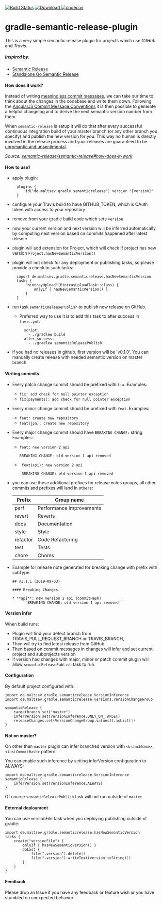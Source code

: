 [![Build Status](https://travis-ci.org/low205/gradle-semantic-release-plugin.svg?branch=master)](https://travis-ci.org/low205/gradle-semantic-release-plugin)
[![Download](https://api.bintray.com/packages/low205/gradle-plugins/gradle-semantic-release-plugin/images/download.svg) ](https://bintray.com/low205/gradle-plugins/gradle-semantic-release-plugin/_latestVersion)
[![codecov](https://codecov.io/gh/low205/gradle-semantic-release-plugin/branch/master/graph/badge.svg)](https://codecov.io/gh/low205/gradle-semantic-release-plugin)

# gradle-semantic-release-plugin
This is a very simple semantic release plugin for projects which use *GitHub* and *Travis*.

##### Inspired by:
 * [Semantic Release](https://github.com/semantic-release/semantic-release)
 * [Standalone Go Semantic Release](https://github.com/go-semantic-release/semantic-release)

#### How does it work?
Instead of writing [meaningless commit messages](http://whatthecommit.com/), we can take our time to think about the changes in the codebase and write them down. Following the [AngularJS Commit Message Conventions](https://docs.google.com/document/d/1QrDFcIiPjSLDn3EL15IJygNPiHORgU1_OOAqWjiDU5Y/edit) it is then possible to generate a helpful changelog and to derive the next semantic version number from them.

When `semantic-release` is setup it will do that after every successful continuous integration build of your master branch (or any other branch you specify) and publish the new version for you. This way no human is directly involved in the release process and your releases are guaranteed to be [unromantic and unsentimental](http://sentimentalversioning.org/).

_Source: [semantic-release/semantic-release#how-does-it-work](https://github.com/semantic-release/semantic-release#how-does-it-work)_

#### How to use?

* apply plugin:    
    
        plugins {
            id("de.maltsev.gradle.semanticrelease") version "[version]"
        }
        
* configure your Travis build to have GITHUB_TOKEN, which is OAuth token with access to your repository
* remove from your gradle build code which sets `version`
* now your current version and next version will be inferred automatically by computing next version based on commits happened after latest release 
* plugin will add extension for Project, which will check if project has new version `Project.hasNewSemanticVersion()`
* plugin will not check for any deployment or publishing tasks, so please provide a check to such tasks:
    
        import de.maltsev.gradle.semanticrelease.hasNewSemanticVersion
        tasks {
            "bintrayUpload"(BintrayUploadTask::class) {
                onlyIf { hasNewSemanticVersion() }
            }
        }
* run task `semanticReleasePublish` to publish new release on GitHub.
    * Preferred way to use it is to add this task to after success in `tavis.yml`:      
        
            script:
              - ./gradlew build
            after_success:
              - ./gradlew semanticReleasePublish
                
* if you had no releases in github, first version will be 'v0.1.0'. You can manually create release with needed semantic version on master branch.

#### Writing commits

* Every patch change commit should be prefixed with `fix`. Examples: 
    * `fix: add check for null pointer exception`
    * `fix(payments): add check for null pointer exception`
    
* Every minor change commit should be prefixed with `feat`. Examples:
    * `feat: create new repository`
    * `feat(jpa): create new repository`
    
* Every major change commit should have `BREAKING CHANGE:` string. Examples:
    * ```
      feat: new version 2 api 
      
      BREAKING CHANGE: old version 1 api removed      
    * ```
       feat(api): new version 2 api 
       
       BREAKING CHANGE: old version 1 api removed

* you can use these additional prefixes for release notes groups, all other commits and prefixes will land in `Others`:

    | Prefix   | Group name               |
    |----------|--------------------------|
    | perf     | Performance Improvements |
    | revert   | Reverts                  |
    | docs     | Documentation            |
    | style    | Style                    |
    | refactor | Code Refactoring         |
    | test     | Tests                    |
    | chore    | Chores                   |
    
* Example for release note generated for breaking change with prefix with subType:

      ## v1.1.1 (2019-09-03)
      
      #### Breaking Changes
  
      * **api**: new version 2 api (commitHash)
          ```BREAKING CHANGE: old version 1 api removed```

#### Version infer

When build runs:
* Plugin will find your detect branch from TRAVIS_PULL_REQUEST_BRANCH or TRAVIS_BRANCH,
* Then will try to find latest release from GitHub. 
* Then based on commit messages in changes will infer and set current project and subprojects version
* If version had changes with major, minor or patch commit plugin will allow `semanticReleasePublish` task to run.

#### Configuration

By default project configured with:

    import de.maltsev.gradle.semanticrelease.VersionInference
    import de.maltsev.gradle.semanticrelease.versions.VersionChangeGroup
    
    semanticRelease {
        targetBranch.set("master")
        inferVersion.set(VersionInference.ONLY_ON_TARGET)
        releaseChanges.set(VersionChangeGroup.values().asList())
    }

#### Not on master?

On other than `master` plugin can infer branched version with `<branchName>.<lastCommitHash>` pattern. 

You can enable such inference by setting inferVersion configuration to ALWAYS:
    
    import de.maltsev.gradle.semanticrelease.VersionInference
    semanticRelease {    
        inferVersion.set(VersionInference.ALWAYS)
    }

Of course `semanticReleasePublish` task will not run outside of `master`. 

#### External deployment
You can use versionFile task when you deploying publishing outside of gradle:
        
    import de.maltsev.gradle.semanticrelease.hasNewSemanticVersion
    tasks {
        create("versionFile") {
            onlyIf { hasNewSemanticVersion() }
            doLast {
                file(".version").delete()
                file(".version").writeText(version.toString())
            }
        } 
    }

#### Feedback

Please drop an Issue if you have any feedback or feature wish or you have stumbled on unexpected behavior.
 
